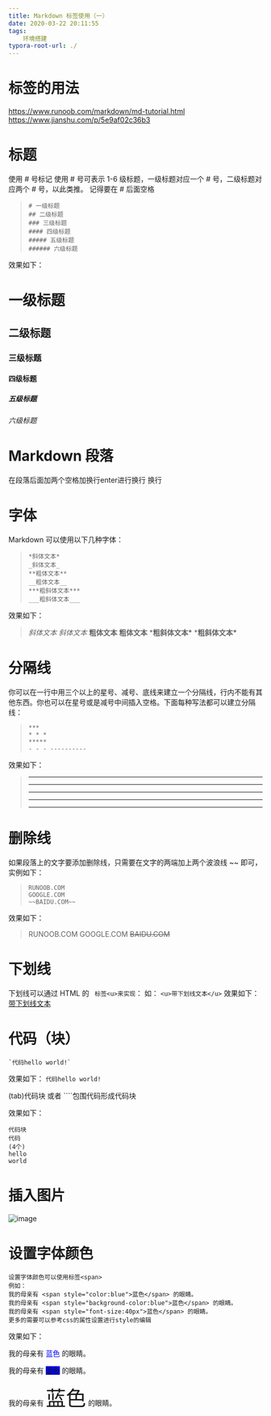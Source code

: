 ```yaml
---
title: Markdown 标签使用（一）
date: 2020-03-22 20:11:55
tags:
    环境搭建
typora-root-url: ./
---
```


# 标签的用法

https://www.runoob.com/markdown/md-tutorial.html
https://www.jianshu.com/p/5e9af02c36b3

# 标题

使用 # 号标记
使用 # 号可表示 1-6 级标题，一级标题对应一个 # 号，二级标题对应两个 # 号，以此类推。
记得要在 # 后面空格

> ```
> # 一级标题
> ## 二级标题
> ### 三级标题
> #### 四级标题
> ##### 五级标题
> ###### 六级标题
> ```

效果如下：

# 一级标题

## 二级标题

### 三级标题

#### 四级标题

##### 五级标题

###### 六级标题

# Markdown 段落

在段落后面加两个空格加换行enter进行换行
换行

# 字体

Markdown 可以使用以下几种字体：

> ```
> *斜体文本*
> _斜体文本_
> **粗体文本**
> __粗体文本__
> ***粗斜体文本***
> ___粗斜体文本___
> ```

效果如下：

> *斜体文本*
> *斜体文本*
> **粗体文本**
> **粗体文本**
> ***粗斜体文本\***
> ***粗斜体文本\***

# 分隔线

你可以在一行中用三个以上的星号、减号、底线来建立一个分隔线，行内不能有其他东西。你也可以在星号或是减号中间插入空格。下面每种写法都可以建立分隔线：

> ```
> ***
> * * *
> *****
> - - - ----------
> ```

效果如下：

> ------
>
> ------
>
> ------
>
> ------
>
> ------

# 删除线

如果段落上的文字要添加删除线，只需要在文字的两端加上两个波浪线 ~~ 即可，实例如下：

> ```
> RUNOOB.COM
> GOOGLE.COM
> ~~BAIDU.COM~~
> ```

效果如下：

> RUNOOB.COM
> GOOGLE.COM
> ~~BAIDU.COM~~

# 下划线

下划线可以通过 HTML 的 `` 标签<u>来实现``：
如：
`<u>带下划线文本</u>`
效果如下：
<u>带下划线文本</u>

# 代码（块）

```
`代码hello world!`
```

效果如下：
`代码hello world!`

(tab)代码块 或者 ````包围代码形成代码块

效果如下：

```
代码块
代码
(4个)
hello
world
```

# 插入图片

![image](/blog.github.io/images/image.png)

# 设置字体颜色

````
设置字体颜色可以使用标签<span>
例如：
我的母亲有 <span style="color:blue">蓝色</span> 的眼睛。
我的母亲有 <span style="background-color:blue">蓝色</span> 的眼睛。
我的母亲有 <span style="font-size:40px">蓝色</span> 的眼睛。
更多的需要可以参考css的属性设置进行style的编辑
````

效果如下：

我的母亲有 <span style="color:blue">蓝色</span> 的眼睛。

我的母亲有 <span style="background-color:blue">蓝色</span> 的眼睛。

我的母亲有 <span style="font-size:40px">蓝色</span> 的眼睛。

